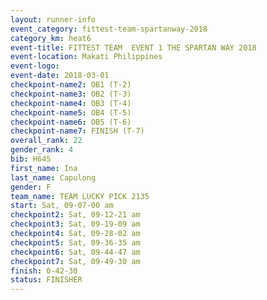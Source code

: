 ```yaml
---
layout: runner-info 
event_category: fittest-team-spartanway-2018 
category_km: heat6 
event-title: FITTEST TEAM  EVENT 1 THE SPARTAN WAY 2018 
event-location: Makati Philippines 
event-logo: 
event-date: 2018-03-01 
checkpoint-name2: OB1 (T-2) 
checkpoint-name3: OB2 (T-3) 
checkpoint-name4: OB3 (T-4) 
checkpoint-name5: OB4 (T-5) 
checkpoint-name6: OB5 (T-6) 
checkpoint-name7: FINISH (T-7) 
overall_rank: 22
gender_rank: 4
bib: H645
first_name: Ina
last_name: Capulong
gender: F
team_name: TEAM LUCKY PICK 2135
start: Sat, 09-07-00 am
checkpoint2: Sat, 09-12-21 am
checkpoint3: Sat, 09-19-09 am
checkpoint4: Sat, 09-28-02 am
checkpoint5: Sat, 09-36-35 am
checkpoint6: Sat, 09-44-47 am
checkpoint7: Sat, 09-49-30 am
finish: 0-42-30
status: FINISHER
---
```

